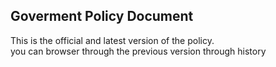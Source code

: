 ## Goverment Policy Document
This is the official and latest version of the policy.  
you can browser through the previous version through history
